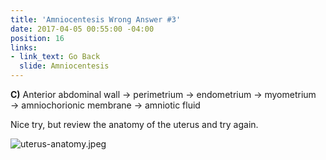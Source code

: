 ```yaml
---
title: 'Amniocentesis Wrong Answer #3'
date: 2017-04-05 00:55:00 -04:00
position: 16
links:
- link_text: Go Back
  slide: Amniocentesis
---
```


**C)** Anterior abdominal wall → perimetrium → endometrium → myometrium → amniochorionic membrane → amniotic fluid

Nice try, but review the anatomy of the uterus and try again.

![uterus-anatomy.jpeg](/uploads/uterus-anatomy.jpeg)